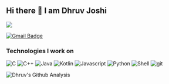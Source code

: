 ## Hi there 👋 I am Dhruv Joshi
<img src="https://komarev.com/ghpvc/?username=dhruv18MA" />


[![Gmail Badge](https://img.shields.io/badge/-dhruvjoshi43@gmail.com-red?style=flat-pill&logo=Gmail&logoColor=white&link=mailto:dhruvjoshi43@gmail.com)](mailto:dhruvjoshi43@gmail.com)



<h3>Technologies I work on</h3>
<p>
  <img alt="C" src="https://img.shields.io/badge/-blue?style=flat-pill&logo=c&logoColor=white" />
  <img alt="C++" src="https://img.shields.io/badge/++-darkblue?style=flat-pill&logo=C&logoColor=white" />
   <img alt="Java" src="https://logos-world.net/wp-content/uploads/2022/07/Java-Logo.png"/>
  <img alt="Kotlin" src="https://repository-images.githubusercontent.com/3432266/7e79bf80-7aa6-11eb-9cbd-d7bda7eaf1aa"/>
  <img alt="Javascript" src="https://img.shields.io/badge/-Javascript-000?style=flat-pill&logo=javascript&logo_color=000000" />
  <img alt="Python" src="https://img.shields.io/badge/-Python-3776AB?style=flat-pill&logo=Python&logoColor=white" />
  <img alt="Shell" src="https://img.shields.io/badge/-Linux-FCC624?style=flat-pill&logo=Linux&logoColor=black" />
  <img alt="git" src="https://img.shields.io/badge/-Git-F05032?style=flat-pill&logo=git&logoColor=white" />
  
</p>


![Dhruv's Github Analysis](https://github-readme-stats.vercel.app/api?username=dhruv18MA&hide_title=true&show_owner=true&show_icons=true&hide_border=true&theme=dark)
